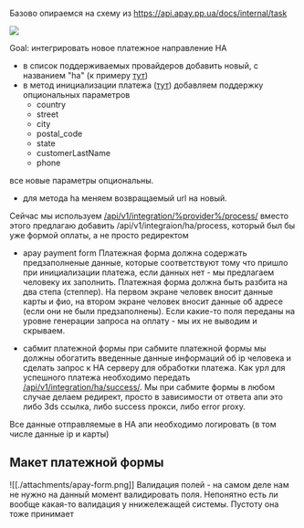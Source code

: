 Базово опираемся на схему из https://api.apay.pp.ua/docs/internal/task

[![](https://mermaid.ink/img/pako:eNqNVE1vGjEQ_SsjX_lQYIFlfYiEmraJ1F4a5VJxMbsGrIC99UfJFvHfO-PFfKWVcrM9z_PezDzNnpWmkowzJ38FqUv5oMTKiu1ci-CNDtuFtHguvbHw4uhcC-tVqWqhPTyvTX39MqtF88XYLQgXz0CX95Drl8fZ9T2r3FxD5Ovd33eIhcMT7CjmDSxCA0vUM7gDGSwhCUFISs1BaeWV8BLwtpX4x1JtzhMyakJor036Vf2W4K3QDktURsPTAwhdwcuPbykvoaMUDitCb5R-Teoo1jnVjABD-hLtMpYO556c0BycRJYErIQXl-I6jzOeRF-qI4zYxP6A1GKxkVVsRClsRTHATsbiWg4rXW1wpBGfZJ9ZLnTXwrl_oM6iMUb5KmVl6fkNlG7ECok2wWpr3hpwoSylO3-QGydBGyoQcalTaeiphpsSjkn-W8GHSKW1SIQACim9ete4G9KI_zBlm_1EqKvb2R_7szLkkfglgU-uhNaWVvpgNQS7gYVwOGV0pm9qeenJ3tGUbm12VxZG-WoTzd4Wdem4nVysjbniPFLehm-sr41XywZCXAGsy7bSboWqcHHsCT1nfo2jnDOOx0rY1zmb6wPiaIs8N7pk3Nsgu8yasFozvhQ4jy4LNVo_rZzTK-4AxvfsjfFeMe7n-WA8viuyaV5kxbDLGnweTCb98XSSTfJxPimy0V1-6LI_xmCOQX-IT0VeTAajLBsOhllM-DMGWw04N1xn39u9F9dfUvI5Rk5CVpYqPArH_kj7yQTtGR9Ox6PDX3IvvVY?type=png)](https://mermaid.live/edit#pako:eNqNVE1vGjEQ_SsjX_lQYIFlfYiEmraJ1F4a5VJxMbsGrIC99UfJFvHfO-PFfKWVcrM9z_PezDzNnpWmkowzJ38FqUv5oMTKiu1ci-CNDtuFtHguvbHw4uhcC-tVqWqhPTyvTX39MqtF88XYLQgXz0CX95Drl8fZ9T2r3FxD5Ovd33eIhcMT7CjmDSxCA0vUM7gDGSwhCUFISs1BaeWV8BLwtpX4x1JtzhMyakJor036Vf2W4K3QDktURsPTAwhdwcuPbykvoaMUDitCb5R-Teoo1jnVjABD-hLtMpYO556c0BycRJYErIQXl-I6jzOeRF-qI4zYxP6A1GKxkVVsRClsRTHATsbiWg4rXW1wpBGfZJ9ZLnTXwrl_oM6iMUb5KmVl6fkNlG7ECok2wWpr3hpwoSylO3-QGydBGyoQcalTaeiphpsSjkn-W8GHSKW1SIQACim9ete4G9KI_zBlm_1EqKvb2R_7szLkkfglgU-uhNaWVvpgNQS7gYVwOGV0pm9qeenJ3tGUbm12VxZG-WoTzd4Wdem4nVysjbniPFLehm-sr41XywZCXAGsy7bSboWqcHHsCT1nfo2jnDOOx0rY1zmb6wPiaIs8N7pk3Nsgu8yasFozvhQ4jy4LNVo_rZzTK-4AxvfsjfFeMe7n-WA8viuyaV5kxbDLGnweTCb98XSSTfJxPimy0V1-6LI_xmCOQX-IT0VeTAajLBsOhllM-DMGWw04N1xn39u9F9dfUvI5Rk5CVpYqPArH_kj7yQTtGR9Ox6PDX3IvvVY)

Goal: интегрировать новое платежное направление HA

- в список поддерживаемых провайдеров добавить новый, с названием "ha" (к примеру [тут](https://github.com/apayments/apayments.src/blob/main/configs/userKeys.json#L22))
- в метод инициализации платежа ([тут](https://github.com/apayments/apayments.src/blob/main/src/routes/api/v1/init-payment/%2Bserver.ts)) добавляем поддержку опциональных параметров
	- country
	- street
	- city
	- postal_code
	- state
	- customerLastName
	- phone

все новые параметры опциональны.

- для метода ha меняем возвращаемый url на новый.

Сейчас мы используем [/api/v1/integration/%provider%/process/](https://github.com/apayments/apayments.src/blob/main/src/routes/api/v1/integration/%5Bprovider%5D/process/%2Bserver.ts)
вместо этого предлагаю добавить /api/v1/integraion/ha/process, который был бы уже формой оплаты, а не просто редиректом

- apay payment form
Платежная форма должна содержать предзаполненые данные, которые соответствуют тому что пришло при инициализации платежа, если данных нет - мы предлагаем человеку их заполнить.
Платежная форма должна быть разбита на два степа (степпер). На первом экране человек вносит данные карты и фио, на втором экране человек вносит данные об адресе (если они не были предзаполнены). Если какие-то поля переданы на уровне генерации запроса на оплату - мы их не выводим и скрываем.

- сабмит платежной формы
при сабмите платежной формы мы должны обогатить введенные данные информаций об ip человека и сделать запрос к HA серверу для обработки платежа. Как урл для успешного платежа необходимо передать [/api/v1/integration/ha/success/](https://github.com/apayments/apayments.src/blob/main/src/routes/api/v1/integration/%5Bprovider%5D/success/%2Bserver.ts). 
Мы при сабмите формы в любом случае делаем редирект, просто в зависимости от ответа апи это либо 3ds ссылка, либо success прокси, либо error proxy.

Все данные отправляемые в HA апи необходимо логировать (в том числе данные ip и карты)
## Макет платежной формы
![[./attachments/apay-form.png]]
Валидация полей - на самом деле нам не нужно на данный момент валидировать поля. Непонятно есть ли вообще какая-то валидация у ннижележащей системы. Пустоту она тоже принимает